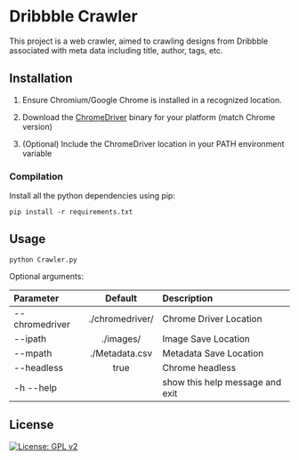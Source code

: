 # Dribbble Crawler

This project is a web crawler, aimed to crawling designs from Dribbble associated with meta data including title, author, tags, etc. 

## Installation

1. Ensure Chromium/Google Chrome is installed in a recognized location.

2. Download the [ChromeDriver](https://chromedriver.chromium.org/downloads) binary for your platform (match Chrome version)

3. (Optional) Include the ChromeDriver location in your PATH environment variable


### Compilation

Install all the python dependencies using pip:
```
pip install -r requirements.txt
```

## Usage

```
python Crawler.py
```

Optional arguments: 

| Parameter                 | Default       | Description   |	
| :------------------------ |:-------------:| :-------------|
| --chromedriver  	        |./chromedriver/| Chrome Driver Location
| --ipath                   |./images/      | Image Save Location
| --mpath 		            |./Metadata.csv	| Metadata Save Location
| --headless                |   true        | Chrome headless
| -h --help                 |               | show this help message and exit


## License
[![License: GPL v2](https://img.shields.io/badge/License-GPL%20v2-blue.svg)](https://www.gnu.org/licenses/old-licenses/gpl-2.0.en.html)